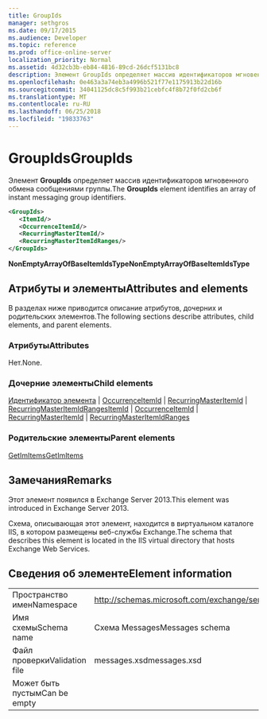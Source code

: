 ```yaml
---
title: GroupIds
manager: sethgros
ms.date: 09/17/2015
ms.audience: Developer
ms.topic: reference
ms.prod: office-online-server
localization_priority: Normal
ms.assetid: 4d32cb3b-eb84-4816-89cd-26dcf5131bc8
description: Элемент GroupIds определяет массив идентификаторов мгновенного обмена сообщениями группы.
ms.openlocfilehash: 0e463a3a74eb3a4996b521f77e1175913b22d16b
ms.sourcegitcommit: 34041125dc8c5f993b21cebfc4f8b72f0fd2cb6f
ms.translationtype: MT
ms.contentlocale: ru-RU
ms.lasthandoff: 06/25/2018
ms.locfileid: "19833763"
---
```

# <a name="groupids"></a><span data-ttu-id="37929-103">GroupIds</span><span class="sxs-lookup"><span data-stu-id="37929-103">GroupIds</span></span>

<span data-ttu-id="37929-104">Элемент **GroupIds** определяет массив идентификаторов мгновенного обмена сообщениями группы.</span><span class="sxs-lookup"><span data-stu-id="37929-104">The **GroupIds** element identifies an array of instant messaging group identifiers.</span></span> 
  
```XML
<GroupIds>
   <ItemId/>
   <OccurrenceItemId/>
   <RecurringMasterItemId/>
   <RecurringMasterItemIdRanges/>
</GroupIds>
```

 <span data-ttu-id="37929-105">**NonEmptyArrayOfBaseItemIdsType**</span><span class="sxs-lookup"><span data-stu-id="37929-105">**NonEmptyArrayOfBaseItemIdsType**</span></span>
## <a name="attributes-and-elements"></a><span data-ttu-id="37929-106">Атрибуты и элементы</span><span class="sxs-lookup"><span data-stu-id="37929-106">Attributes and elements</span></span>

<span data-ttu-id="37929-107">В разделах ниже приводится описание атрибутов, дочерних и родительских элементов.</span><span class="sxs-lookup"><span data-stu-id="37929-107">The following sections describe attributes, child elements, and parent elements.</span></span>
  
### <a name="attributes"></a><span data-ttu-id="37929-108">Атрибуты</span><span class="sxs-lookup"><span data-stu-id="37929-108">Attributes</span></span>

<span data-ttu-id="37929-109">Нет.</span><span class="sxs-lookup"><span data-stu-id="37929-109">None.</span></span>
  
### <a name="child-elements"></a><span data-ttu-id="37929-110">Дочерние элементы</span><span class="sxs-lookup"><span data-stu-id="37929-110">Child elements</span></span>

<span data-ttu-id="37929-111">[Идентификатор элемента](itemid.md) | [OccurrenceItemId](occurrenceitemid.md) | [RecurringMasterItemId](recurringmasteritemid.md) | [RecurringMasterItemIdRanges](recurringmasteritemidranges.md)</span><span class="sxs-lookup"><span data-stu-id="37929-111">[ItemId](itemid.md) | [OccurrenceItemId](occurrenceitemid.md) | [RecurringMasterItemId](recurringmasteritemid.md) | [RecurringMasterItemIdRanges](recurringmasteritemidranges.md)</span></span>
  
### <a name="parent-elements"></a><span data-ttu-id="37929-112">Родительские элементы</span><span class="sxs-lookup"><span data-stu-id="37929-112">Parent elements</span></span>

[<span data-ttu-id="37929-113">GetImItems</span><span class="sxs-lookup"><span data-stu-id="37929-113">GetImItems</span></span>](getimitems.md)
  
## <a name="remarks"></a><span data-ttu-id="37929-114">Замечания</span><span class="sxs-lookup"><span data-stu-id="37929-114">Remarks</span></span>

<span data-ttu-id="37929-115">Этот элемент появился в Exchange Server 2013.</span><span class="sxs-lookup"><span data-stu-id="37929-115">This element was introduced in Exchange Server 2013.</span></span>
  
<span data-ttu-id="37929-116">Схема, описывающая этот элемент, находится в виртуальном каталоге IIS, в котором размещены веб-службы Exchange.</span><span class="sxs-lookup"><span data-stu-id="37929-116">The schema that describes this element is located in the IIS virtual directory that hosts Exchange Web Services.</span></span>
  
## <a name="element-information"></a><span data-ttu-id="37929-117">Сведения об элементе</span><span class="sxs-lookup"><span data-stu-id="37929-117">Element information</span></span>

|||
|:-----|:-----|
|<span data-ttu-id="37929-118">Пространство имен</span><span class="sxs-lookup"><span data-stu-id="37929-118">Namespace</span></span>  <br/> |http://schemas.microsoft.com/exchange/services/2006/messages  <br/> |
|<span data-ttu-id="37929-119">Имя схемы</span><span class="sxs-lookup"><span data-stu-id="37929-119">Schema name</span></span>  <br/> |<span data-ttu-id="37929-120">Схема Messages</span><span class="sxs-lookup"><span data-stu-id="37929-120">Messages schema</span></span>  <br/> |
|<span data-ttu-id="37929-121">Файл проверки</span><span class="sxs-lookup"><span data-stu-id="37929-121">Validation file</span></span>  <br/> |<span data-ttu-id="37929-122">messages.xsd</span><span class="sxs-lookup"><span data-stu-id="37929-122">messages.xsd</span></span>  <br/> |
|<span data-ttu-id="37929-123">Может быть пустым</span><span class="sxs-lookup"><span data-stu-id="37929-123">Can be empty</span></span>  <br/> ||
   

